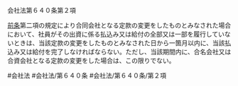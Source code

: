 会社法第６４０条第２項

[前条](会社法＿＿＿＿第６３９条第１項)第二項の規定により合同会社となる定款の変更をしたものとみなされた場合において、社員がその出資に係る払込み又は給付の全部又は一部を履行していないときは、当該定款の変更をしたものとみなされた日から一箇月以内に、当該払込み又は給付を完了しなければならない。ただし、当該期間内に、合名会社又は合資会社となる定款の変更をした場合は、この限りでない。

#会社法
#会社法/第６４０条
#会社法/第６４０条/第２項

